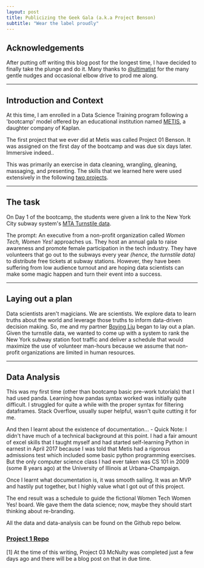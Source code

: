 ```yaml
---
layout: post
title: Publicizing the Geek Gala (a.k.a Project Benson)
subtitle: "Wear the label proudly"
---
```


## Acknowledgements

After putting off writing this blog post for the longest time, I have decided to finally take the plunge and do it. Many thanks to [@ultimatist](https://github.com/ultimatist) for the many gentle nudges and occasional elbow drive to prod me along.
_____________________________
## Introduction and Context

At this time, I am enrolled in a Data Science Training program following a 'bootcamp' model offered by an educational institution named [METIS](https://www.thisismetis.com/), a daughter company of Kaplan.

The first project that we ever did at Metis was called Project 01 Benson. It was assigned on the first day of the bootcamp and was due six days later. Immersive indeed..

This was primarily an exercise in data cleaning, wrangling, gleaning, massaging, and presenting.
The skills that we learned here were used extensively in the following [two projects](1).
_____________________________
## The task

On Day 1 of the bootcamp, the students were given a link to the New York City subway system's [MTA Turnstile data](http://web.mta.info/developers/turnstile.html).

The prompt: An executive from a non-profit organization called *Women Tech, Women Yes!* approaches us. They host an annual gala to raise awareness and promote female participation in the tech industry. They have volunteers that go out to the subways every year *(hence, the turnstile data)* to distribute free tickets at subway stations. However, they have been suffering from low audience turnout and are hoping data scientists can make some magic happen and turn their event into a success.

____________________________
## Laying out a plan

Data scientists aren't magicians. We are scientists. We explore data to learn truths about the world and leverage those truths to inform data-driven decision making. So, me and my partner [Boying Liu](https://github.com/boyingliu) began to lay out a plan. Given the turnstile data, we wanted to come up with a system to rank the New York subway station foot traffic and deliver a schedule that would maximize the use of volunteer man-hours because we assume that non-profit organizations are limited in human resources.

____________________________
## Data Analysis

This was my first time (other than bootcamp basic pre-work tutorials) that I had used panda. Learning how pandas syntax worked was initially quite difficult. I struggled for quite a while with the proper syntax for filtering dataframes. Stack Overflow, usually super helpful, wasn't quite cutting it for me.

And then I learnt about the existence of documentation...
	- Quick Note: I didn't have much of a technical background at this point. I had a fair amount of excel skills that I taught myself and had started self-learning Python in earnest in April 2017 because I was told that Metis had a rigorous admissions test which included some basic python programming exercises. But the only computer science class I had ever taken was CS 101 in 2009 (some 8 years ago) at the University of Illinois at Urbana-Champaign.

Once I learnt what documentation is, it was smooth sailing. It was an MVP and hastily put together, but I highly value what I got out of this project.

The end result was a schedule to guide the fictional Women Tech Women Yes! board. We gave them the data science; now, maybe they should start thinking about re-branding.

All the data and data-analysis can be found on the Github repo below.

### [Project 1 Repo](https://github.com/farhaanshaikh19/metis_projects/tree/master/01-Benson)


[1] At the time of this writing, Project 03 McNulty was completed just a few days ago and there will be a blog post on that in due time.